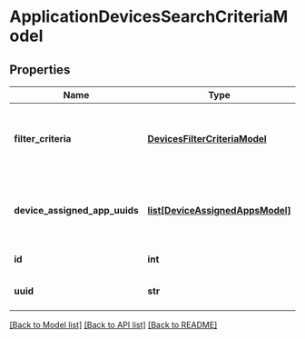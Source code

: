 # ApplicationDevicesSearchCriteriaModel

## Properties
Name | Type | Description | Notes
------------ | ------------- | ------------- | -------------
**filter_criteria** | [**DevicesFilterCriteriaModel**](DevicesFilterCriteriaModel.md) | Model that contains filter criteria, based on that we can select list of devices | [optional] 
**device_assigned_app_uuids** | [**list[DeviceAssignedAppsModel]**](DeviceAssignedAppsModel.md) | List of device identifiers with the corresponding assigned app identifiers | [optional] 
**id** | **int** | Gets or sets identifier. | [optional] 
**uuid** | **str** | Gets or sets current objects UUID. | [optional] 

[[Back to Model list]](../README.md#documentation-for-models) [[Back to API list]](../README.md#documentation-for-api-endpoints) [[Back to README]](../README.md)


